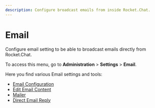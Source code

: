 ```yaml
---
description: Configure broadcast emails from inside Rocket.Chat.
---
```


# Email

Configure email setting to be able to broadcast emails directly from Rocket.Chat.

To access this menu, go to **Administration** > **Settings** > **Email**.

Here you find various Email settings and tools:

* [Email Configuration](setup.md)
* [Edit Email Content](editing-emails-content.md)
* [Mailer](../../mailer.md)
* [Direct Email Reply](direct-reply.md)
